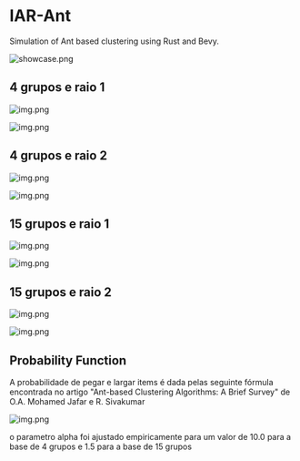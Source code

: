 # IAR-Ant

Simulation of Ant based clustering using Rust and Bevy.

![showcase.png](assets/img/showcase.png)

## 4 grupos e raio 1

![img.png](assets/img/img_04_1_1.png)

![img.png](assets/img/img_04_1_2.png)

## 4 grupos e raio 2

![img.png](assets/img/img_04_2_1.png)

![img.png](assets/img/img_04_2_2.png)

## 15 grupos e raio 1

![img.png](assets/img/img_15_1_1.png)

![img.png](assets/img/img_15_1_2.png)

## 15 grupos e raio 2

![img.png](assets/img/img_15_2_1.png)

![img.png](assets/img/img_15_2_2.png)

## Probability Function

A probabilidade de pegar e largar items é dada pelas seguinte fórmula encontrada no artigo "Ant-based Clustering Algorithms: A Brief
Survey" de O.A. Mohamed Jafar e R. Sivakumar

![img.png](assets/img/equation.png)

o parametro alpha foi ajustado empiricamente para um valor de 10.0 para a base de 4 grupos e 1.5 para a base de 15 grupos